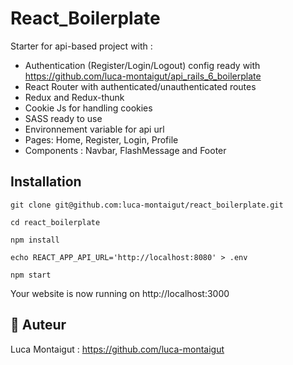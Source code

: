# React_Boilerplate

Starter for api-based project with :
- Authentication (Register/Login/Logout) config ready with https://github.com/luca-montaigut/api_rails_6_boilerplate
- React Router with authenticated/unauthenticated routes
- Redux and Redux-thunk
- Cookie Js for handling cookies
- SASS ready to use
- Environnement variable for api url
- Pages: Home, Register, Login, Profile
- Components : Navbar, FlashMessage and Footer

## Installation

`git clone git@github.com:luca-montaigut/react_boilerplate.git`

`cd react_boilerplate`

`npm install`

`echo REACT_APP_API_URL='http://localhost:8080' > .env`

`npm start`

Your website is now running on http://localhost:3000

## 🐰 Auteur
Luca Montaigut : https://github.com/luca-montaigut

